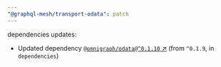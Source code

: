 ```yaml
---
"@graphql-mesh/transport-odata": patch
---
```

dependencies updates:
  - Updated dependency [`@omnigraph/odata@^0.1.10` ↗︎](https://www.npmjs.com/package/@omnigraph/odata/v/0.1.10) (from `^0.1.9`, in `dependencies`)
